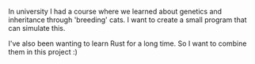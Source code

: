 In university I had a course where we learned about genetics and inheritance through 'breeding' cats. I want to create a small program that can simulate this. 

I've also been wanting to learn Rust for a long time. So I want to combine them in this project :)